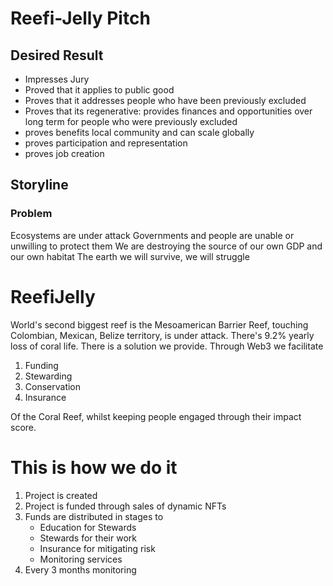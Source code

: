 # Reefi-Jelly Pitch


## Desired Result
* Impresses Jury
* Proved that it applies to public good
* Proves that it addresses people who have been previously excluded
* Proves that its regenerative: provides finances and opportunities over long term for people who were previously excluded
* proves benefits local community and can scale globally
* proves participation and representation
* proves job creation



## Storyline

### Problem

Ecosystems are under attack
Governments and people are unable or unwilling to protect them
We are destroying the source of our own GDP and our own habitat
The earth we will survive, we will struggle

# ReefiJelly
World's second biggest reef is the Mesoamerican Barrier Reef, touching Colombian, Mexican, Belize territory, is under attack.
There's 9.2% yearly loss of coral life. There is a solution we provide.
Through Web3 we facilitate 
1) Funding
2) Stewarding
3) Conservation 
4) Insurance

Of the Coral Reef, whilst keeping people engaged through their impact score.

# This is how we do it
1. Project is created
2. Project is funded through sales of dynamic NFTs
3. Funds are distributed in stages to
   * Education for Stewards 
   * Stewards for their work
   * Insurance for mitigating risk
   * Monitoring services
4. Every 3 months monitoring 





